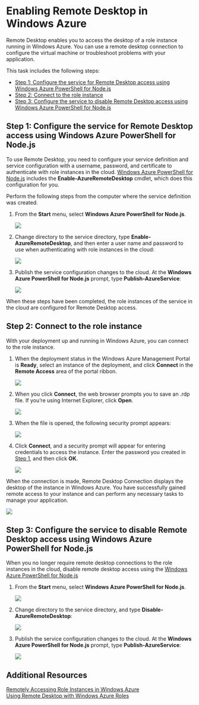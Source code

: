 <?xml version="1.0" encoding="utf-8"?>
<body>
  <properties linkid="dev-node-remotedesktop" urlDisplayName="Enable Remote Desktop" headerExpose="" pageTitle="Enable Remote Desktop - Node.js - Develop" metaKeywords="Azure Node.js remote access, Azure Node.js remote connection, Azure Node.js VM access, Azure Node.js virtual machine access" footerExpose="" metaDescription="Learn how to enable remote-desktop access for the virtual machines hosting your Windows Azure Node.js application. " umbracoNaviHide="0" disqusComments="1" />
  <h1>Enabling Remote Desktop in Windows Azure</h1>
  <p>Remote Desktop enables you to access the desktop of a role instance running in Windows Azure. You can use a remote desktop connection to configure the virtual machine or troubleshoot problems with your application.</p>
  <p>This task includes the following steps:</p>
  <ul>
    <li>
      <a href="#step1">Step 1: Configure the service for Remote Desktop access using Windows Azure PowerShell for Node.js</a>
    </li>
    <li>
      <a href="#step2">Step 2: Connect to the role instance</a>
    </li>
    <li>
      <a href="#step3">Step 3: Configure the service to disable Remote Desktop access using Windows Azure PowerShell for Node.js</a>
    </li>
  </ul>
  <h2>
    <a name="step1">
    </a>Step 1: Configure the service for Remote Desktop access using Windows Azure PowerShell for Node.js</h2>
  <p>To use Remote Desktop, you need to configure your service definition and service configuration with a username, password, and certificate to authenticate with role instances in the cloud. <a href="http://go.microsoft.com/?linkid=9790229&amp;clcid=0x409">Windows Azure PowerShell for Node.js</a> includes the <strong>Enable-AzureRemoteDesktop</strong> cmdlet, which does this configuration for you.</p>
  <p>Perform the following steps from the computer where the service definition was created.</p>
  <ol>
    <li>
      <p>From the <strong>Start</strong> menu, select <strong>Windows Azure PowerShell for Node.js</strong>.</p>
      <p>
        <img src="../../../DevCenter/Node/media/remote-desktop-01.png" />
      </p>
    </li>
    <li>
      <p>Change directory to the service directory, type <strong>Enable-AzureRemoteDesktop</strong>, and then enter a user name and password to use when authenticating with role instances in the cloud:</p>
      <p>
        <img src="../../../DevCenter/Node/media/remote-desktop-02.png" />
      </p>
    </li>
    <li>
      <p>Publish the service configuration changes to the cloud. At the <strong>Windows Azure PowerShell for Node.js</strong> prompt, type <strong>Publish-AzureService</strong>:</p>
      <p>
        <img src="../../../DevCenter/Node/media/remote-desktop-03.png" />
      </p>
    </li>
  </ol>
  <p>When these steps have been completed, the role instances of the service in the cloud are configured for Remote Desktop access.</p>
  <h2>
    <a name="step2">
    </a>Step 2: Connect to the role instance</h2>
  <p>With your deployment up and running in Windows Azure, you can connect to the role instance.</p>
  <ol>
    <li>
      <p>When the deployment status in the Windows Azure Management Portal is <strong>Ready</strong>, select an instance of the deployment, and click <strong>Connect</strong> in the <strong>Remote Access</strong> area of the portal ribbon.</p>
      <p>
        <img src="../../../DevCenter/Node/media/remote-desktop-10.png" />
      </p>
    </li>
    <li>
      <p>When you click <strong>Connect</strong>, the web browser prompts you to save an .rdp file. If you’re using Internet Explorer, click <strong>Open</strong>.</p>
      <p>
        <img src="../../../DevCenter/Node/media/remote-desktop-11.png" />
      </p>
    </li>
    <li>
      <p>When the file is opened, the following security prompt appears:</p>
      <p>
        <img src="../../../DevCenter/Node/media/remote-desktop-12.png" />
      </p>
    </li>
    <li>
      <p>Click <strong>Connect</strong>, and a security prompt will appear for entering credentials to access the instance. Enter the password you created in <a href="#step1">Step 1</a>, and then click <strong>OK</strong>.</p>
      <p>
        <img src="../../../DevCenter/Node/media/remote-desktop-13.png" />
      </p>
    </li>
  </ol>
  <p>When the connection is made, Remote Desktop Connection displays the desktop of the instance in Windows Azure. You have successfully gained remote access to your instance and can perform any necessary tasks to manage your application.</p>
  <p>
    <img src="../../../DevCenter/Node/media/remote-desktop-14.png" />
  </p>
  <h2>
    <a name="step3">
    </a>Step 3: Configure the service to disable Remote Desktop access using Windows Azure PowerShell for Node.js</h2>
  <p>When you no longer require remote desktop connections to the role instances in the cloud, disable remote desktop access using the <a href="http://go.microsoft.com/?linkid=9790229&amp;clcid=0x409">Windows Azure PowerShell for Node.js</a></p>
  <ol>
    <li>
      <p>From the <strong>Start</strong> menu, select <strong>Windows Azure PowerShell for Node.js</strong>.</p>
      <p>
        <img src="../../../DevCenter/Node/media/remote-desktop-01.png" />
      </p>
    </li>
    <li>
      <p>Change directory to the service directory, and type <strong>Disable-AzureRemoteDesktop</strong>:</p>
      <p>
        <img src="../../../DevCenter/Node/media/remote-desktop-04.png" />
      </p>
    </li>
    <li>
      <p>Publish the service configuration changes to the cloud. At the <strong>Windows Azure PowerShell for Node.js</strong> prompt, type <strong>Publish-AzureService</strong>:</p>
      <p>
        <img src="../../../DevCenter/Node/media/remote-desktop-03.png" />
      </p>
    </li>
  </ol>
  <h2>Additional Resources</h2>
  <p>
    <a href="http://msdn.microsoft.com/en-us/library/windowsazure/hh124107.aspx">Remotely Accessing Role Instances in Windows Azure</a>
    <br />
    <a href="http://msdn.microsoft.com/en-us/library/windowsazure/gg443832.aspx">Using Remote Desktop with Windows Azure Roles</a>
  </p>
</body>